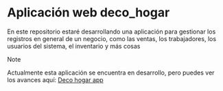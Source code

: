 # Aplicación web deco_hogar
En este repositorio estaré desarrollando una aplicación para gestionar los registros en general de un negocio, como las ventas, los trabajadores, los usuarios del sistema, el inventario y más cosas

> [!NOTE]
> Actualmente esta aplicación se encuentra en desarrollo, pero puedes ver los avances aquí:
> <a href="https://deco-hogar-app.000webhostapp.com/">Deco hogar app</a>
